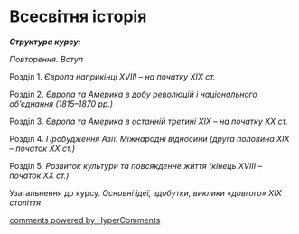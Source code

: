 <div id="hypercomments_widget" class="js-hypercomments-widget invisible"></div>

# Всесвітня історія

<p><strong><em>Структура курсу:</em></strong></p>
<p><em>Повторення. Вступ</em></p>
<p>Розділ 1. <em>Європа наприкінці ХVІІІ &ndash; на початку ХІХ ст.</em></p>
<p>Розділ 2. <em>Європа та Америка в добу революцій і національного об&rsquo;єднання (1815&ndash;1870 рр.)</em></p>
<p>Розділ 3. <em>Європа та Америка в останній третині ХІХ &ndash; на початку ХХ ст.</em></p>
<p>Розділ 4. <em>Пробудження Азії. Міжнародні відносини (друга половина ХІХ &ndash; початок ХХ</em><em>&nbsp;</em><em>ст.)</em></p>
<p>Розділ 5. <em>Розвиток культури та повсякденне життя (кінець ХVІІІ &ndash; початок ХХ</em><em>&nbsp;</em><em>ст.)</em></p>
<p>Узагальнення до курсу. <em>Основні ідеї, здобутки, виклики &laquo;довгого&raquo; </em><em>XIX</em><em> століття</em></p>

<div class="js-hypercomments-container">
<a href="http://hypercomments.com" class="hc-link" title="comments widget">comments powered by HyperComments</a>
</div>